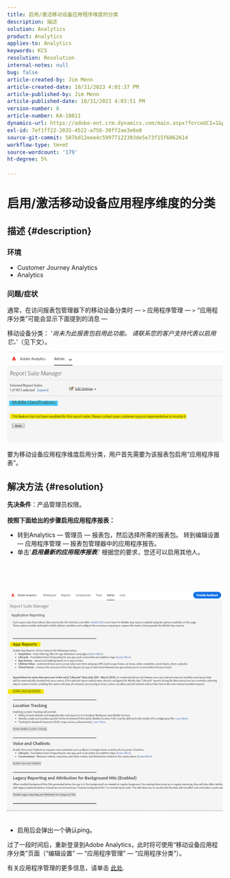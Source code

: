 ```yaml
---
title: 启用/激活移动设备应用程序维度的分类
description: 描述
solution: Analytics
product: Analytics
applies-to: Analytics
keywords: KCS
resolution: Resolution
internal-notes: null
bug: false
article-created-by: Jim Menn
article-created-date: 10/31/2023 4:01:37 PM
article-published-by: Jim Menn
article-published-date: 10/31/2023 4:03:51 PM
version-number: 6
article-number: KA-18011
dynamics-url: https://adobe-ent.crm.dynamics.com/main.aspx?forceUCI=1&pagetype=entityrecord&etn=knowledgearticle&id=29a4f7c0-0678-ee11-8179-6045bd006268
exl-id: 7ef1ff22-2035-4522-a756-30ff2ae3e6e8
source-git-commit: 587bd12eee4c59977122393de5e73f15f6062614
workflow-type: tm+mt
source-wordcount: '179'
ht-degree: 5%

---
```


# 启用/激活移动设备应用程序维度的分类

## 描述 {#description}


### <b>环境</b>

- Customer Journey Analytics
- Analytics




### <b>问题/症状</b>

通常，在访问报表包管理器下的移动设备分类时 — `>`  应用程序管理 — `>`  “应用程序分类”可能会显示下面提到的消息 — 

移动设备分类： &#39;*尚未为此报表包启用此功能。 请联系您的客户支持代表以启用它。*’（见下文）。

![](assets/___2aa4f7c0-0678-ee11-8179-6045bd006268___.png)

要为移动设备应用程序维度启用分类，用户首先需要为该报表包启用“应用程序报表”。


## 解决方法 {#resolution}

<b>先决条件</b>：产品管理员权限。<br><br><b>按照下面给出的步骤启用应用程序报表：</b>
- 转到Analytics — 管理员 — 报表包，然后选择所需的报表包。 转到编辑设置 — 应用程序管理 — <b> </b>报表包管理器中的应用程序报告。
- 单击&#39;<b>*启用最新的应用程序报表</b>*.&#39; 根据您的要求，您还可以启用其他人。

<br><br> <br><br>![](assets/0ae3ca9c-b68f-ec11-b400-00224804a35d.png)
 
- 启用后会弹出一个确认ping。


过了一段时间后，重新登录到Adobe Analytics，此时将可使用“移动设备应用程序分类”页面（“编辑设置” — “应用程序管理” — “应用程序分类”）。

有关应用程序管理的更多信息，请单击 [此处](https://experienceleague.adobe.com/docs/analytics/admin/admin-tools/manage-report-suites/edit-report-suite/app-management/app-reporting.html).
